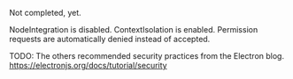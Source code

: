 Not completed, yet.

NodeIntegration is disabled.
ContextIsolation is enabled.
Permission requests are automatically denied instead of accepted.

TODO: The others recommended security practices from the Electron blog.
https://electronjs.org/docs/tutorial/security